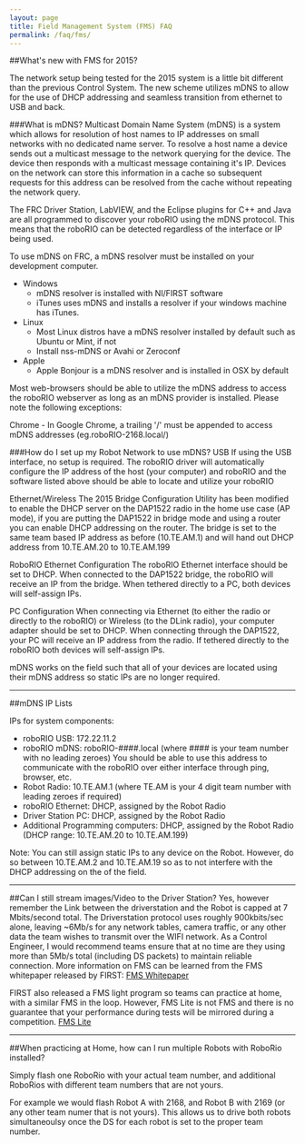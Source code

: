 ```yaml
---
layout: page
title: Field Management System (FMS) FAQ
permalink: /faq/fms/
---
```


##What's new with FMS for 2015?

The network setup being tested for the 2015 system is a little bit different than the previous Control System. The new scheme utilizes mDNS to allow for the use of DHCP addressing and seamless transition from ethernet to USB and back.

###What is mDNS?
Multicast Domain Name System (mDNS) is a system which allows for resolution of host names to IP addresses on small networks with no dedicated name server. To resolve a host name a device sends out a multicast message to the network querying for the device. The device then responds with a multicast message containing it's IP. Devices on the network can store this information in a cache so subsequent requests for this address can be resolved from the cache without repeating the network query.

The FRC Driver Station, LabVIEW, and the Eclipse plugins for C++ and Java are all programmed to discover your roboRIO using the mDNS protocol. This means that the roboRIO can be detected regardless of the interface or IP being used.

To use mDNS on FRC, a mDNS resolver must be installed on your development computer.

* Windows
  - mDNS resolver is installed with NI/FIRST software
  - iTunes uses mDNS and installs a resolver if your windows machine has iTunes.
* Linux
  - Most Linux distros have a mDNS resolver installed by default such as Ubuntu or Mint, if not
  - Install nss-mDNS or Avahi or Zeroconf
* Apple
  - Apple Bonjour is a mDNS resolver and is installed in OSX by default


Most web-browsers should be able to utilize the mDNS address to access the roboRIO webserver as long as an mDNS provider is installed. Please note the following exceptions:

Chrome - In Google Chrome, a trailing '/' must be appended to access mDNS addresses (eg.roboRIO-2168.local/)

###How do I set up my Robot Network to use mDNS?
USB
If using the USB interface, no setup is required. The roboRIO driver will automatically configure the IP address of the host (your computer) and roboRIO and the software listed above should be able to locate and utilize your roboRIO

Ethernet/Wireless
The 2015 Bridge Configuration Utility has been modified to enable the DHCP server on the DAP1522 radio in the home use case (AP mode), if you are putting the DAP1522 in bridge mode and using a router you can enable DHCP addressing on the router. The bridge is set to the same team based IP address as before (10.TE.AM.1) and will hand out DHCP address from 10.TE.AM.20 to 10.TE.AM.199

RoboRIO Ethernet Configuration
The roboRIO Ethernet interface should be set to DHCP. When connected to the DAP1522 bridge, the roboRIO will receive an IP from the bridge. When tethered directly to a PC, both devices will self-assign IPs.

PC  Configuration
When connecting via Ethernet (to either the radio or directly to the roboRIO) or Wireless (to the DLink radio), your computer adapter should be set to DHCP. When connecting through the DAP1522, your PC will receive an IP address from the radio. If tethered directly to the roboRIO both devices will self-assign IPs.

mDNS works on the field such that all of your devices are located using their mDNS address so static IPs are no longer required.

---

##mDNS IP Lists

IPs for system components:

- roboRIO USB: 172.22.11.2
- roboRIO mDNS: roboRIO-####.local (where #### is your team number with no leading zeroes) You should be able to use this address to communicate with the roboRIO over either interface through ping, browser, etc.
- Robot Radio: 10.TE.AM.1 (where TE.AM is your 4 digit team number with leading zeroes if required)
- roboRIO Ethernet: DHCP, assigned by the Robot Radio
- Driver Station PC: DHCP, assigned by the Robot Radio
- Additional Programming computers: DHCP, assigned by the Robot Radio (DHCP range: 10.TE.AM.20 to 10.TE.AM.199)

Note: You can still assign static IPs to any device on the Robot. However, do so between 10.TE.AM.2 and 10.TE.AM.19 so as to not interfere with the DHCP addressing on the of the field.

---

##Can I still stream images/Video to the Driver Station?
Yes, however remember the Link between the driverstation and the Robot is capped at 7 Mbits/second total. The Driverstation protocol uses roughly 900kbits/sec alone, leaving ~6Mb/s for any network tables, camera traffic, or any other data the team wishes to transmit over the WIFI network. As a Control Engineer, I would recommend teams ensure that at no time are they using more than 5Mb/s total (including DS packets) to maintain reliable connection. More information on FMS can be learned from the FMS whitepaper released by FIRST: [FMS Whitepaper](http://www.usfirst.org/sites/default/files/uploadedFiles/Robotics_Programs/FRC/Game_and_Season__Info/2013/FMSWhitePaper_RevA.pdf)

FIRST also released a FMS light program so teams can practice at home, with a similar FMS in the loop. However, FMS Lite is not FMS and there is no guarantee that your performance during tests will be mirrored during a competition. [FMS Lite](http://www.usfirst.org/roboticsprograms/frc/blog-2014-fms-lite-available)

---

##When practicing at Home, how can I run multiple Robots with RoboRio installed?

Simply flash one RoboRio with your actual team number, and additional RoboRios with different team numbers that are not yours. 

For example we would flash Robot A with 2168, and Robot B with 2169 (or any other team numer that is not yours). This allows us to drive both robots simultaneoulsy once the DS for each robot is set to the proper team number.
